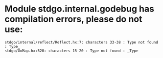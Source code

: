 # Module stdgo.internal.godebug has compilation errors, please do not use:
```
stdgo/internal/reflect/Reflect.hx:7: characters 33-38 : Type not found : Type_
stdgo/GoMap.hx:520: characters 15-20 : Type not found : _Type

```

